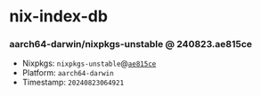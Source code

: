 # nix-index-db
### aarch64-darwin/nixpkgs-unstable @ 240823.ae815ce
- Nixpkgs: `nixpkgs-unstable`@[`ae815ce`](https://github.com/NixOS/nixpkgs/commit/ae815cee91b417be55d43781eb4b73ae1ecc396c)
- Platform: `aarch64-darwin`
- Timestamp: `20240823064921`
